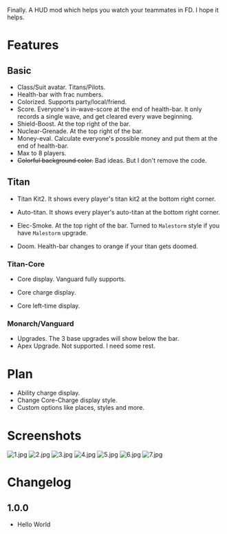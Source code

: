 Finally. A HUD mod which helps you watch your teammates in FD. I hope it helps.

# Features
## Basic
- Class/Suit avatar. Titans/Pilots.
- Health-bar with frac numbers.
- Colorized. Supports party/local/friend.
- Score. Everyone's in-wave-score at the end of health-bar. It only records a single wave, and get cleared every wave beginning.
- Shield-Boost. At the top right of the bar.
- Nuclear-Grenade. At the top right of the bar.
- Money-eval.  Calculate everyone's possible money and put them at the end of health-bar.
- Max to 8 players.
- ~~Colorful background color.~~ Bad ideas. But I don't remove the code.
## Titan

- Titan Kit2. It shows every player's titan kit2 at the bottom right corner.

- Auto-titan.  It shows every player's auto-titan at the bottom right corner.

- Elec-Smoke.   At the top right of the bar. Turned to `Malestorm` style if you have `Malestorm` upgrade.

- Doom. Health-bar changes to orange if your titan gets doomed.

  

### Titan-Core
- Core display. Vanguard fully supports.

- Core charge display. 

- Core left-time display. 
### Monarch/Vanguard
- Upgrades. The 3 base upgrades will show below the bar.
- Apex Upgrade. Not supported. I need some rest.


# Plan
- Ability charge display.
- Change Core-Charge display style.
- Custom options like places, styles and more.

# Screenshots

![1.jpg](https://www.helloimg.com/i/2024/10/06/6702a9ceef435.jpg)
![2.jpg](https://www.helloimg.com/i/2024/10/06/6702a9cec10dc.jpg)
![3.jpg](https://www.helloimg.com/i/2024/10/06/6702a9cee7651.jpg)
![4.jpg](https://www.helloimg.com/i/2024/10/06/6702a9cede5d9.jpg)
![5.jpg](https://www.helloimg.com/i/2024/10/06/6702a9cf174ac.jpg)
![6.jpg](https://www.helloimg.com/i/2024/10/06/6702aa0242e33.jpg)
![7.jpg](https://www.helloimg.com/i/2024/10/06/6702aa022dc6d.jpg)



# Changelog
## 1.0.0
- Hello World

